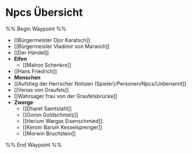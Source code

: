 # Npcs Übersicht

%% Begin Waypoint %%
- [[Bürgermeister Djor Karatsch]]
- [[Bürgermeister Vladimir von Marwich]]
- [[Der Händel]]
- **Elfen**
	- [[Malron Schenkre]]
- [[Hans Friedrich]]
- **Menschen**
- [[Aufstieg der Herrscher Notizen (Spieler)/Personen/Npcs/Unbenannt]]
- [[Verias von Graufels]]
- [[Wahrsager frau von der Graufelsbrücke]]
- **Zwerge**
	- [[Dharet Samtstahl]]
	- [[Goron Goldschmelz]]
	- [[Herium Wargas Eisenschmied]]
	- [[Kerom Barum Kesselsprenger]]
	- [[Morwin Bruchstein]]

%% End Waypoint %%